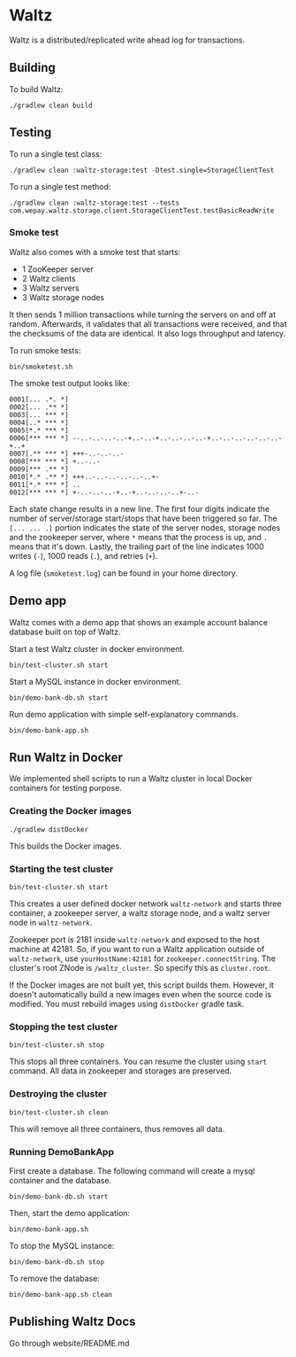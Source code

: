 # Waltz

Waltz is a distributed/replicated write ahead log for transactions.

## Building

To build Waltz:

    ./gradlew clean build

## Testing

To run a single test class:

    ./gradlew clean :waltz-storage:test -Dtest.single=StorageClientTest

To run a single test method:

    ./gradlew clean :waltz-storage:test --tests com.wepay.waltz.storage.client.StorageClientTest.testBasicReadWrite

### Smoke test

Waltz also comes with a smoke test that starts:

* 1 ZooKeeper server
* 2 Waltz clients
* 3 Waltz servers
* 3 Waltz storage nodes

It then sends 1 million transactions while turning the servers on and off at random. Afterwards, it validates that all transactions were received, and that the checksums of the data are identical. It also logs throughput and latency.

To run smoke tests:

    bin/smoketest.sh

The smoke test output looks like:

    0001[... .*. *]
    0002[... .** *]
    0003[... *** *]
    0004[..* *** *]
    0005[*.* *** *]
    0006[*** *** *] --..-..-..-..-+..-..-+..-..-..-..-+..-..-..-..-..-..-+..+
    0007[.** *** *] +++-..-..-..-
    0008[*** *** *] +..-..-
    0009[*** .** *]
    0010[*.* .** *] +++..-..-..-..-..-..+-
    0011[*.* *** *] ..
    0012[*** *** *] +-..-..-..-+..-+..-..-..-..+-..-

Each state change results in a new line. The first four digits indicate the number of server/storage start/stops that have been triggered so far. The `[... ... .]` portion indicates the state of the server nodes, storage nodes and the zookeeper server, where `*` means that the process is up, and `.` means that it's down. Lastly, the trailing part of the line indicates 1000 writes (`-`), 1000 reads (`.`), and retries (`+`).

A log file (`smoketest.log`) can be found in your home directory.

## Demo app

Waltz comes with a demo app that shows an example account balance database built on top of Waltz. 

Start a test Waltz cluster in docker environment.

    bin/test-cluster.sh start

Start a MySQL instance in docker environment.

    bin/demo-bank-db.sh start

Run demo application with simple self-explanatory commands.

    bin/demo-bank-app.sh

## Run Waltz in Docker

We implemented shell scripts to run a Waltz cluster in local Docker containers for testing purpose.

### Creating the Docker images

    ./gradlew distDocker

This builds the Docker images.

### Starting the test cluster

    bin/test-cluster.sh start

This creates a user defined docker network `waltz-network` and 
starts three container, a zookeeper server, a waltz storage node, and a waltz server node in `waltz-network`.

Zookeeper port is 2181 inside `waltz-network` and exposed to the host machine at 42181.
So, if you want to run a Waltz application outside of `waltz-network`, use `yourHostName:42181` for `zookeeper.connectString`.
The cluster's root ZNode is `/waltz_cluster`. So specify this as `cluster.root`.

If the Docker images are not built yet, this script builds them.
However, it doesn't automatically build a new images even when the source code is modified. 
You must rebuild images using `distDocker` gradle task.

### Stopping the test cluster

    bin/test-cluster.sh stop

This stops all three containers. You can resume the cluster using `start` command. All data in zookeeper and storages are preserved.

### Destroying the cluster

    bin/test-cluster.sh clean
    
This will remove all three containers, thus removes all data.

### Running DemoBankApp

First create a database. The following command will create a mysql container and the database.

    bin/demo-bank-db.sh start

Then, start the demo application:

    bin/demo-bank-app.sh
    
To stop the MySQL instance:

    bin/demo-bank-db.sh stop

To remove the database:

    bin/demo-bank-app.sh clean

## Publishing Waltz Docs

Go through website/README.md
